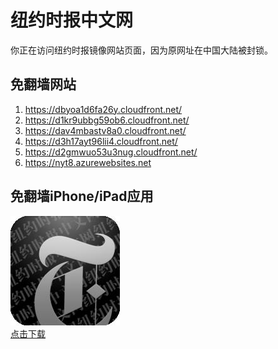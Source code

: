 <h1>纽约时报中文网</h1>
<p>你正在访问纽约时报镜像网站页面，因为原网址在中国大陆被封锁。</p>
<h2>免翻墙网站</h2>
<ol>
<li><a href="https://dbyoa1d6fa26y.cloudfront.net/" target="1">https://dbyoa1d6fa26y.cloudfront.net/</a></li>
<li><a href="https://d1kr9ubbg59ob6.cloudfront.net/" target="2">https://d1kr9ubbg59ob6.cloudfront.net/</a></li>
<li><a href="https://dav4mbastv8a0.cloudfront.net/" target="3">https://dav4mbastv8a0.cloudfront.net/</a></li>
<li><a href="https://d3h17ayt96lii4.cloudfront.net/" target="4">https://d3h17ayt96lii4.cloudfront.net/</a></li>
<li><a href="https://d2gmwuo53u3nug.cloudfront.net/" target="5">https://d2gmwuo53u3nug.cloudfront.net/</a></li>
<li><a href="https://nyt8.azurewebsites.net" target="6">https://nyt8.azurewebsites.net</a></li>
</ol>
<h2>免翻墙iPhone/iPad应用</h2>
<p>
	<a href="https://itunes.apple.com/cn/app/niu-yue-shi-bao-zhong-wen-wang/id807498298?mt=8">
		<img src="icon175x175.jpeg" />
		<br/>点击下载
	</a>
</p>